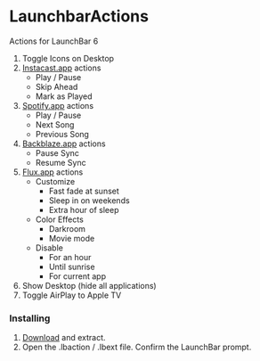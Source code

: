LaunchbarActions
================

Actions for LaunchBar 6


1. Toggle Icons on Desktop
2. [Instacast.app][9462-001] actions
    - Play / Pause
    - Skip Ahead
    - Mark as Played
3. [Spotify.app][9462-002] actions
    - Play / Pause
    - Next Song
    - Previous Song
4. [Backblaze.app][9462-003] actions
    - Pause Sync
    - Resume Sync
5. [Flux.app][9462-004] actions
    - Customize
      - Fast fade at sunset
      - Sleep in on weekends
      - Extra hour of sleep
    - Color Effects
      - Darkroom
      - Movie mode
    - Disable
      - For an hour
      - Until sunrise
      - For current app
6. Show Desktop (hide all applications)
7. Toggle AirPlay to Apple TV

### Installing

1. [Download](https://github.com/BrettBukowski/LaunchbarActions/archive/master.zip) and extract.
2. Open the .lbaction / .lbext file. Confirm the LaunchBar prompt.




[9462-001]: http://vemedio.com/products/instacast
[9462-002]: https://www.spotify.com/download/
[9462-003]: https://www.backblaze.com/mobile.html
[9462-004]: https://justgetflux.com/
